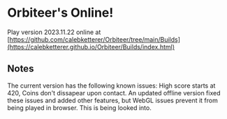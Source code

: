 # Orbiteer's Online!

Play version 2023.11.22 online at
[https://github.com/calebketterer/Orbiteer/tree/main/Builds](https://calebketterer.github.io/Orbiteer/Builds/index.html)

## Notes

The current version has the following known issues: High score starts at 420, Coins don't dissapear upon contact.
An updated offline version fixed these issues and added other features, but WebGL issues prevent it from being played in browser. This is being looked into.
